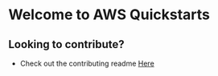 # Welcome to AWS Quickstarts

## Looking to contribute?

* Check out the contributing readme [Here](https://github.com/siriuscomputersolutions/Sirius-Cloud/blob/master/contributing.md)